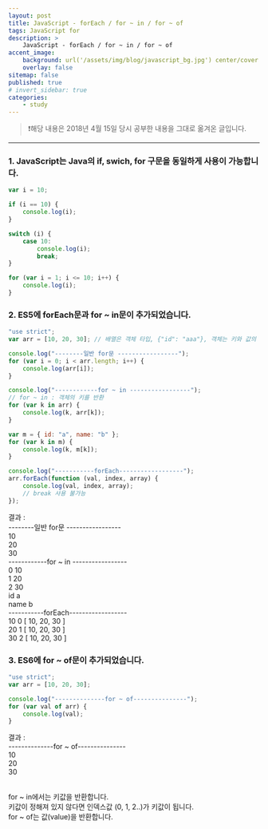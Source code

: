 ```yaml
---
layout: post
title: JavaScript - forEach / for ~ in / for ~ of
tags: JavaScript for
description: >
    JavaScript - forEach / for ~ in / for ~ of
accent_image:
    background: url('/assets/img/blog/javascript_bg.jpg') center/cover
    overlay: false
sitemap: false
published: true
# invert_sidebar: true
categories:
    - study
---
```


> ❗️해당 내용은 2018년 4월 15일 당시 공부한 내용을 그대로 옮겨온 글입니다.

---

### 1. JavaScript는 Java의 if, swich, for 구문을 동일하게 사용이 가능합니다.

```javascript
var i = 10;

if (i == 10) {
    console.log(i);
}

switch (i) {
    case 10:
        console.log(i);
        break;
}

for (var i = 1; i <= 10; i++) {
    console.log(i);
}
```

### 2. ES5에 forEach문과 for ~ in문이 추가되었습니다.

```javascript
"use strict";
var arr = [10, 20, 30]; // 배열은 객체 타입, {"id": "aaa"}, 객체는 키와 값의 쌍으로 되어 있음

console.log("--------일반 for문 -----------------");
for (var i = 0; i < arr.length; i++) {
    console.log(arr[i]);
}

console.log("------------for ~ in -----------------");
// for ~ in : 객체의 키를 반환
for (var k in arr) {
    console.log(k, arr[k]);
}

var m = { id: "a", name: "b" };
for (var k in m) {
    console.log(k, m[k]);
}

console.log("-----------forEach------------------");
arr.forEach(function (val, index, array) {
    console.log(val, index, array);
    // break 사용 불가능
});
```

결과 :<br>
--------일반 for문 -----------------<br>
10<br>
20<br>
30<br>
------------for ~ in -----------------<br>
0 10<br>
1 20<br>
2 30<br>
id a<br>
name b<br>
-----------forEach------------------<br>
10 0 [ 10, 20, 30 ]<br>
20 1 [ 10, 20, 30 ]<br>
30 2 [ 10, 20, 30 ]<br>

### 3. ES6에 for ~ of문이 추가되었습니다.

```javascript
"use strict";
var arr = [10, 20, 30];

console.log("--------------for ~ of---------------");
for (var val of arr) {
    console.log(val);
}
```

결과 :<br>
--------------for ~ of---------------<br>
10<br>
20<br>
30<br><br>

for ~ in에서는 키값을 반환합니다.<br>
키값이 정해져 있지 않다면 인덱스값 (0, 1, 2..)가 키값이 됩니다.<br>
for ~ of는 값(value)을 반환합니다.

<br>
